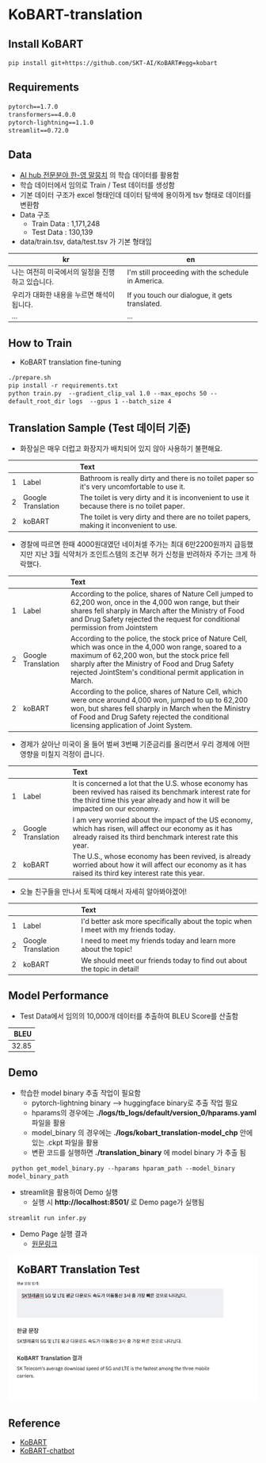 # KoBART-translation

## Install KoBART
```
pip install git+https://github.com/SKT-AI/KoBART#egg=kobart
```

## Requirements
```
pytorch==1.7.0
transformers==4.0.0
pytorch-lightning==1.1.0
streamlit==0.72.0
```
## Data
- [AI hub 전문분야 한-영 말뭉치](https://aihub.or.kr/aidata/7974) 의 학습 데이터를 활용함
- 학습 데이터에서 임의로 Train / Test 데이터를 생성함
- 기본 데이터 구조가 excel 형태인데 데이터 탐색에 용이하게 tsv 형태로 데이터를 변환함
- Data 구조
    - Train Data : 1,171,248
    - Test Data : 130,139
- data/train.tsv, data/test.tsv 가 기본 형태임
  
| kr  | en |
|-------|--------|
|나는 여전히 미국에서의 일정을 진행하고 있습니다.| I'm still proceeding with the schedule in America. |  
|우리가 대화한 내용을 누르면 해석이 됩니다.|If you touch our dialogue, it gets translated.|
|...|...|

## How to Train
- KoBART translation fine-tuning
```
./prepare.sh
pip install -r requirements.txt
python train.py  --gradient_clip_val 1.0 --max_epochs 50 --default_root_dir logs  --gpus 1 --batch_size 4
```
## Translation Sample (Test 데이터 기준)
- 화장실은 매우 더럽고 화장지가 배치되어 있지 않아 사용하기 불편해요.

| ||Text|
|-------|:--------|:--------|
|1|Label|Bathroom is really dirty and there is no toilet paper so it's very uncomfortable to use it.|
|2|Google Translation|The toilet is very dirty and it is inconvenient to use it because there is no toilet paper.|
|2|koBART|The toilet is very dirty and there are no toilet papers, making it inconvenient to use.|

- 경찰에 따르면 한때 4000원대였던 네이처셀 주가는 최대 6만2200원까지 급등했지만 지난 3월 식약처가 조인트스템의 조건부 허가 신청을 반려하자 주가는 크게 하락했다.

| ||Text|
|-------|:--------|:--------|
|1|Label|According to the police, shares of Nature Cell jumped to 62,200 won, once in the 4,000 won range, but their shares fell sharply in March after the Ministry of Food and Drug Safety rejected the request for conditional permission from Jointstem|
|2|Google Translation|According to the police, the stock price of Nature Cell, which was once in the 4,000 won range, soared to a maximum of 62,200 won, but the stock price fell sharply after the Ministry of Food and Drug Safety rejected JointStem's conditional permit application in March.|
|2|koBART|According to the police, shares of Nature Cell, which were once around 4,000 won, jumped to up to 62,200 won, but shares fell sharply in March when the Ministry of Food and Drug Safety rejected the conditional licensing application of Joint System.|

- 경제가 살아난 미국이 올 들어 벌써 3번째 기준금리를 올리면서 우리 경제에 어떤 영향을 미칠지 걱정이 큽니다.

| ||Text|
|-------|:--------|:--------|
|1|Label|It is concerned a lot that the U.S. whose economy has been revived has raised its benchmark interest rate for the third time this year already and how it will be impacted on our economy.|
|2|Google Translation|I am very worried about the impact of the US economy, which has risen, will affect our economy as it has already raised its third benchmark interest rate this year.|
|2|koBART|The U.S., whose economy has been revived, is already worried about how it will affect our economy as it has raised its third key interest rate this year.|

- 오늘 친구들을 만나서 토픽에 대해서 자세히 알아봐야겠어!

| ||Text|
|-------|:--------|:--------|
|1|Label|I'd better ask more specifically about the topic when I meet with my friends today.|
|2|Google Translation|I need to meet my friends today and learn more about the topic!|
|2|koBART|We should meet our friends today to find out about the topic in detail!|

## Model Performance
- Test Data에서 임의의 10,000개 데이터를 추출하여 BLEU Score를 산출함
  
|BLEU|
|-------:|
|32.85|

## Demo
- 학습한 model binary 추출 작업이 필요함
   - pytorch-lightning binary --> huggingface binary로 추출 작업 필요
   - hparams의 경우에는 <b>./logs/tb_logs/default/version_0/hparams.yaml</b> 파일을 활용
   - model_binary 의 경우에는 <b>./logs/kobart_translation-model_chp</b> 안에 있는 .ckpt 파일을 활용
   - 변환 코드를 실행하면 <b>./translation_binary</b> 에 model binary 가 추출 됨
  
```
 python get_model_binary.py --hparams hparam_path --model_binary model_binary_path
```

- streamlit을 활용하여 Demo 실행
    - 실행 시 <b>http://localhost:8501/</b> 로 Demo page가 실행됨
```
streamlit run infer.py
```

- Demo Page 실행 결과
  - [원문링크](http://www.bloter.net/archives/499096)
  
<img src="imgs/demo.png" alt="drawing" style="width:600px;"/>

## Reference
- [KoBART](https://github.com/SKT-AI/KoBART)
- [KoBART-chatbot](https://github.com/haven-jeon/KoBART-chatbot)